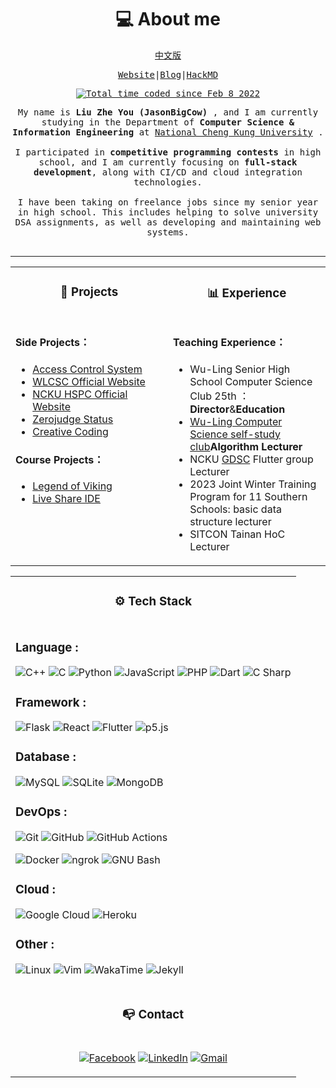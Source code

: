 <h1 align="center">💻 About me</h1>

<div align="center">
<samp>

<a href="https://github.com/jason810496/jason810496/blob/main/README_zh.md">中文版</a>

<a href="https://jason810496.codes/">Website</a>|<a href="https://jason810496.codes/blog/">Blog</a>|<a href="https://hackmd.io/@jasonliu424">HackMD</a>

<a href="https://wakatime.com/@5c4d6a5b-0b6e-45b9-b81f-78e13584375d"><img src="https://wakatime.com/badge/user/5c4d6a5b-0b6e-45b9-b81f-78e13584375d.svg" alt="Total time coded since Feb 8 2022" /></a>


</samp>
<samp align="justify">
My name is <strong> Liu Zhe You (JasonBigCow)</strong> , and I am currently studying in the Department of <strong>Computer Science & Information Engineering</strong> at <a href="https://www.csie.ncku.edu.tw/en/">National Cheng Kung University</a> .
<br><br>
I participated in <strong>competitive programming contests</strong> in high school, and I am currently focusing on <strong>full-stack development</strong>, along with CI/CD and cloud integration technologies.
<br><br>
I have been taking on freelance jobs since my senior year in high school. This includes helping to solve university DSA assignments, as well as developing and maintaining web systems.
<br><br>
</samp>
</div>

<hr>


<div align="center">
<table width="100%">
<tr>
<td valign="top" width="50%">

<h3 align="center" margin="0">📂 Projects</h4>

</td>
<td valign="top" width="50%">

<h3 align="center" margin="0">📊 Experience</h4>

</td>
</tr>
<tr>
<td valign="top" width="50%">

#### Side Projects：
- [Access Control System](https://github.com/jason810496/Access-control-system)
- [WLCSC Official Website](https://github.com/jason810496/WLCSC)
- [NCKU HSPC Official Website](http://hspc2023.csie.ncku.edu.tw/)
- [Zerojudge Status](https://github.com/jason810496/Zerojudge-stats)
- [Creative Coding](https://openprocessing.org/user/321518/?view=sketches)

#### Course Projects：
- [Legend of Viking](https://github.com/jason810496/Legend-of-Viking)
- [Live Share IDE](https://github.com/jason810496/Live-Share-IDE)

</td>
<td valign="top" width="50%">

#### Teaching Experience：
- Wu-Ling Senior High School Computer Science Club 25th ：**Director**&**Education**
- [Wu-Ling Computer Science self-study club](https://wulinginfor.tk/)**Algorithm Lecturer**
- NCKU [GDSC](https://gdsc.community.dev/national-cheng-kung-university/) Flutter group Lecturer
- 2023 Joint Winter Training Program for 11 Southern Schools: basic data structure lecturer
- SITCON Tainan HoC Lecturer

</td>
</tr>
</table>
</div>

<!-- second row-->
<div align="center">
<table width="100%">
<tr>
<td valign="top" width="100%">
<h3 align="center" margin="0">⚙️ Tech Stack</h4>
</td>
</tr>
<tr>
<td valign="top" width="100%">

### Language :
![C++](https://img.shields.io/static/v1?style=for-the-badge&message=C%2B%2B&color=00599C&logo=C%2B%2B&logoColor=FFFFFF&label=)
![C](https://img.shields.io/static/v1?style=for-the-badge&message=C&color=222222&logo=C&logoColor=A8B9CC&label=)
![Python](https://img.shields.io/static/v1?style=for-the-badge&message=Python&color=3776AB&logo=Python&logoColor=FFFFFF&label=)
![JavaScript](https://img.shields.io/static/v1?style=for-the-badge&message=JavaScript&color=222222&logo=JavaScript&logoColor=F7DF1E&label=)
![PHP](https://img.shields.io/static/v1?style=for-the-badge&message=PHP&color=777BB4&logo=PHP&logoColor=FFFFFF&label=)
![Dart](https://img.shields.io/static/v1?style=for-the-badge&message=Dart&color=0175C2&logo=Dart&logoColor=FFFFFF&label=)
![C Sharp](https://img.shields.io/static/v1?style=for-the-badge&message=C+Sharp&color=239120&logo=C+Sharp&logoColor=FFFFFF&label=)

### Framework :
![Flask](https://img.shields.io/static/v1?style=for-the-badge&message=Flask&color=000000&logo=Flask&logoColor=FFFFFF&label=)
![React](https://img.shields.io/static/v1?style=for-the-badge&message=React&color=222222&logo=React&logoColor=61DAFB&label=)
![Flutter](https://img.shields.io/static/v1?style=for-the-badge&message=Flutter&color=02569B&logo=Flutter&logoColor=FFFFFF&label=)
![p5.js](https://img.shields.io/static/v1?style=for-the-badge&message=p5.js&color=ED225D&logo=p5.js&logoColor=FFFFFF&label=)

### Database :
![MySQL](https://img.shields.io/static/v1?style=for-the-badge&message=MySQL&color=4479A1&logo=MySQL&logoColor=FFFFFF&label=)
![SQLite](https://img.shields.io/static/v1?style=for-the-badge&message=SQLite&color=003B57&logo=SQLite&logoColor=FFFFFF&label=)
![MongoDB](https://img.shields.io/static/v1?style=for-the-badge&message=MongoDB&color=47A248&logo=MongoDB&logoColor=FFFFFF&label=)

### DevOps :
![Git](https://img.shields.io/static/v1?style=for-the-badge&message=Git&color=F05032&logo=Git&logoColor=FFFFFF&label=)
![GitHub](https://img.shields.io/static/v1?style=for-the-badge&message=GitHub&color=181717&logo=GitHub&logoColor=FFFFFF&label=)
![GitHub Actions](https://img.shields.io/static/v1?style=for-the-badge&message=GitHub+Actions&color=2088FF&logo=GitHub+Actions&logoColor=FFFFFF&label=)
<br>

![Docker](https://img.shields.io/static/v1?style=for-the-badge&message=Docker&color=2496ED&logo=Docker&logoColor=FFFFFF&label=)
![ngrok](https://img.shields.io/static/v1?style=for-the-badge&message=ngrok&color=1F1E37&logo=ngrok&logoColor=FFFFFF&label=)
![GNU Bash](https://img.shields.io/static/v1?style=for-the-badge&message=GNU+Bash&color=4EAA25&logo=GNU+Bash&logoColor=FFFFFF&label=)

### Cloud :
![Google Cloud](https://img.shields.io/static/v1?style=for-the-badge&message=Google+Cloud&color=4285F4&logo=Google+Cloud&logoColor=FFFFFF&label=)
![Heroku](https://img.shields.io/static/v1?style=for-the-badge&message=Heroku&color=430098&logo=Heroku&logoColor=FFFFFF&label=)

### Other :
![Linux](https://img.shields.io/static/v1?style=for-the-badge&message=Linux&color=222222&logo=Linux&logoColor=FCC624&label=)
![Vim](https://img.shields.io/static/v1?style=for-the-badge&message=Vim&color=019733&logo=Vim&logoColor=FFFFFF&label=)
![WakaTime](https://img.shields.io/static/v1?style=for-the-badge&message=WakaTime&color=000000&logo=WakaTime&logoColor=FFFFFF&label=)
![Jekyll](https://img.shields.io/static/v1?style=for-the-badge&message=Jekyll&color=CC0000&logo=Jekyll&logoColor=FFFFFF&label=)

</td>
</tr>
<tr>
<td valign="top" width="100%">
<h3 align="center" margin="0">📭 Contact</h4>
</td>
</tr>
<tr>
<td valign="top" width="100%">

<div align="center">

[![Facebook](https://img.shields.io/static/v1?style=for-the-badge&message=Facebook&color=1877F2&logo=Facebook&logoColor=FFFFFF&label=)](https://www.facebook.com/JasonBigCow)
[![LinkedIn](https://img.shields.io/static/v1?style=for-the-badge&message=LinkedIn&color=0A66C2&logo=LinkedIn&logoColor=FFFFFF&label=)](https://www.linkedin.com/in/zhe-you-liu-85aa13244/)
[![Gmail](https://img.shields.io/static/v1?style=for-the-badge&message=Gmail&color=EA4335&logo=Gmail&logoColor=FFFFFF&label=)](mailto:f74116720@gs.ncku.edu.tw)

</div>

</td>
</tr>
</table>
</div>